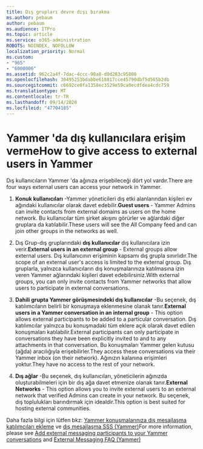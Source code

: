 ```yaml
---
title: Dış grupları devre dışı bırakma
ms.author: pebaum
author: pebaum
ms.audience: ITPro
ms.topic: article
ms.service: o365-administration
ROBOTS: NOINDEX, NOFOLLOW
localization_priority: Normal
ms.custom:
- "965"
- "6000006"
ms.assetid: 962c2a4f-7dac-4ccc-98a8-d0d283c95808
ms.openlocfilehash: 30495253bdabbe618817cce45790dbf5d565b2db
ms.sourcegitcommit: c6692ce0fa1358ec3529e59ca0ecdfdea4cdc759
ms.translationtype: MT
ms.contentlocale: tr-TR
ms.lasthandoff: 09/14/2020
ms.locfileid: "47704185"
---
```

# <a name="how-to-give-access-to-external-users-in-yammer"></a><span data-ttu-id="8fbec-102">Yammer 'da dış kullanıcılara erişim verme</span><span class="sxs-lookup"><span data-stu-id="8fbec-102">How to give access to external users in Yammer</span></span>

<span data-ttu-id="8fbec-103">Dış kullanıcıların Yammer 'da ağınıza erişebileceği dört yol vardır.</span><span class="sxs-lookup"><span data-stu-id="8fbec-103">There are four ways external users can access your network in Yammer.</span></span>
  
1. <span data-ttu-id="8fbec-104">**Konuk kullanıcıları** -Yammer yöneticileri dış etki alanlarından kişileri ev ağındaki kullanıcılar olarak davet edebilir.</span><span class="sxs-lookup"><span data-stu-id="8fbec-104">**Guest users** - Yammer Admins can invite contacts from external domains as users on the home network.</span></span> <span data-ttu-id="8fbec-105">Bu kullanıcılar tüm şirket akışını görürler ve ağlardaki diğer gruplara da katılabilir.</span><span class="sxs-lookup"><span data-stu-id="8fbec-105">These users will see the All Company feed and can join other groups in the networks as well.</span></span>

2. <span data-ttu-id="8fbec-106">Dış Grup-dış gruplarındaki **dış kullanıcılar** dış kullanıcılara izin verir.</span><span class="sxs-lookup"><span data-stu-id="8fbec-106">**External users in an external group** - External groups allow external users.</span></span> <span data-ttu-id="8fbec-107">Dış kullanıcının erişiminin kapsamı dış grupla sınırlıdır.</span><span class="sxs-lookup"><span data-stu-id="8fbec-107">The scope of an external user's access is limited to the external group.</span></span> <span data-ttu-id="8fbec-108">Dış gruplarla, yalnızca kullanıcıların dış konuşmalarınıza katılmasına izin veren Yammer ağlarındaki kişileri davet edebilirsiniz.</span><span class="sxs-lookup"><span data-stu-id="8fbec-108">With external groups, you can only invite contacts from Yammer networks that allow users to participate in external conversations.</span></span>

3. <span data-ttu-id="8fbec-109">**Dahili grupta Yammer görüşmesindeki dış kullanıcılar** -Bu seçenek, dış katılımcıların belirli bir konuşmaya eklenmesine olanak tanır.</span><span class="sxs-lookup"><span data-stu-id="8fbec-109">**External users in a Yammer conversation in an internal group** - This option allows external participants to be added to a particular conversation.</span></span> <span data-ttu-id="8fbec-110">Dış katılımcılar yalnızca bu konuşmadaki tüm eklere açık olarak davet edilen konuşmaları katılabilir.</span><span class="sxs-lookup"><span data-stu-id="8fbec-110">External participants can only participate in conversations they have been explicitly invited to and to any attachments in that conversation.</span></span> <span data-ttu-id="8fbec-111">Bu konuşmaları Yammer gelen kutusu (ağda) aracılığıyla erişebilirler.</span><span class="sxs-lookup"><span data-stu-id="8fbec-111">They access these conversations via their Yammer inbox (on their network).</span></span> <span data-ttu-id="8fbec-112">Ağınızın kalanına erişimleri yoktur.</span><span class="sxs-lookup"><span data-stu-id="8fbec-112">They have no access to the rest of your network.</span></span>

4. <span data-ttu-id="8fbec-113">**Dış ağlar** -Bu seçenek, dış kullanıcıları, yöneticilerin ağınızda oluşturabilmeleri için bir dış ağa davet etmenize olanak tanır.</span><span class="sxs-lookup"><span data-stu-id="8fbec-113">**External Networks** - This option allows you to invite external users to an external network that verified Admins can create in your network.</span></span> <span data-ttu-id="8fbec-114">Bu seçenek, dış toplulukları barındırmak için idealdir.</span><span class="sxs-lookup"><span data-stu-id="8fbec-114">This option is best suited for hosting external communities.</span></span>

<span data-ttu-id="8fbec-115">Daha fazla bilgi için lütfen bkz: [Yammer konuşmalarınıza dış mesajlaşma katılımcıları ekleme](https://docs.microsoft.com/yammer/work-with-external-users/add-external-participants) ve [dış mesajlaşma SSS (Yammer)](https://docs.microsoft.com/yammer/work-with-external-users/external-messaging-faq)</span><span class="sxs-lookup"><span data-stu-id="8fbec-115">For more information, please see [Add external messaging participants to your Yammer conversations](https://docs.microsoft.com/yammer/work-with-external-users/add-external-participants) and [External Messaging FAQ (Yammer)](https://docs.microsoft.com/yammer/work-with-external-users/external-messaging-faq)</span></span>
  